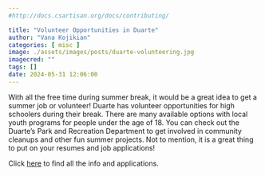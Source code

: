 ```yaml
---
#http://docs.csartisan.org/docs/contributing/

title: "Volunteer Opportunities in Duarte"
author: "Vana Kojikian"
categories: [ misc ]
image: ./assets/images/posts/duarte-volunteering.jpg
imagecred: ""
tags: []
date: 2024-05-31 12:06:00
---
```

With all the free time during summer break, it would be a great idea to get a summer job or volunteer! Duarte has volunteer opportunities for high schoolers during their break. There are many available options with local youth programs for people under the age of 18. You can check out the Duarte’s Park and Recreation Department to get involved in community cleanups and other fun summer projects. Not to mention, it is a great thing to put on your resumes and job applications! 

Click [here](https://www.accessduarte.com/government/departments/administrative-services/human-resources/volunteer-opportunities) to find all the info and applications.